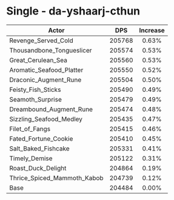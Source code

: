 # Single - da-yshaarj-cthun
| Actor | DPS | Increase |
|---|:---:|:---:|
|Revenge_Served_Cold|205768|0.63%|
|Thousandbone_Tongueslicer|205574|0.53%|
|Great_Cerulean_Sea|205560|0.53%|
|Aromatic_Seafood_Platter|205550|0.52%|
|Draconic_Augment_Rune|205504|0.50%|
|Feisty_Fish_Sticks|205490|0.49%|
|Seamoth_Surprise|205479|0.49%|
|Dreambound_Augment_Rune|205474|0.48%|
|Sizzling_Seafood_Medley|205435|0.47%|
|Filet_of_Fangs|205415|0.46%|
|Fated_Fortune_Cookie|205410|0.45%|
|Salt_Baked_Fishcake|205331|0.41%|
|Timely_Demise|205122|0.31%|
|Roast_Duck_Delight|204864|0.19%|
|Thrice_Spiced_Mammoth_Kabob|204739|0.12%|
|Base|204484|0.00%|
